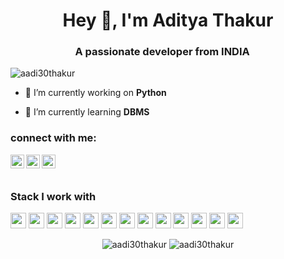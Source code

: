 <h1 align="center">Hey 👋, I'm Aditya Thakur</h1>
<h3 align="center">A passionate developer from INDIA 
<img src="https://image.flaticon.com/icons/svg/3014/3014003.svg" width="14"/> </h3>
<p align="left"> <img src="https://komarev.com/ghpvc/?username=aadi30thakur" alt="aadi30thakur" /></p>

- 🔭 I’m currently working on **Python**

- 🌱 I’m currently learning **DBMS**

<h3>connect with me: </h3>


[<img align="left" alt="aditya_thakur80 | Twitter" width="22px" src="https://cdn.jsdelivr.net/npm/simple-icons@v3/icons/twitter.svg" />][twitter]
[<img align="left" alt="aditya-thakur | LinkedIn" width="22px" src="https://cdn.jsdelivr.net/npm/simple-icons@v3/icons/linkedin.svg" />][linkedin]
[<img align="left" alt="_aadi.thakur_ | Instagram" width="22px" src="https://cdn.jsdelivr.net/npm/simple-icons@v3/icons/instagram.svg" />][instagram]<br/><br/>
<h3>Stack I work with</h3>
<p align="left">
<img src="https://img.shields.io/badge/python-3776AB.svg?&style=for-the-badge&logo=python&logoColor=white" height="25"/>
<img src="https://img.shields.io/badge/java-11B48A.svg?&style=for-the-badge&logo=java&logoColor=white" height="25"/>
<img src="https://img.shields.io/badge/javascript-6400AA.svg?&style=for-the-badge&logo=javascript&logoColor=white" height="25"/>
<img src="https://img.shields.io/badge/android-0052CC.svg?&style=for-the-badge&logo=android&logoColor=white" height="25"/>
<img src="https://img.shields.io/badge/react-4479A1.svg?&style=for-the-badge&logo=react&logoColor=white" height="25"/>
<img src="https://img.shields.io/badge/linux-FB7A24.svg?&style=for-the-badge&logo=linux&logoColor=white" height="25"/>
<img src="https://img.shields.io/badge/Mern-261C29.svg?&style=for-the-badge&logo=webpack&logoColor=white" height="25"/>
<img src="https://img.shields.io/badge/Bootstrap-563D7C.svg?&style=for-the-badge&logo=bootstrap&logoColor=white" height="25"/>
<img src="https://img.shields.io/badge/node-339933.svg?&style=for-the-badge&logo=node.js&logoColor=white" height="25"/>
<img src="https://img.shields.io/badge/VS%20Code-007ACC.svg?&style=for-the-badge&logo=visual-studio-code&logoColor=white" height="25"/>
<img src="https://img.shields.io/badge/HTML-E34F26.svg?&style=for-the-badge&logo=html5&logoColor=white" height="25"/>
<img src="https://img.shields.io/badge/Mongo DB-47A248.svg?&style=for-the-badge&logo=mongoDB&logoColor=white" height="25"/>
<img src="https://img.shields.io/badge/Git-F05032.svg?&style=for-the-badge&logo=git&logoColor=white" height="25"/>
</p> 
 <p align="center"> 
<img src="https://github-readme-stats.vercel.app/api?username=aadi30thakur&show_icons=true&hide=contribs" alt="aadi30thakur"/>
<img src="https://github-readme-stats.anuraghazra1.vercel.app/api/top-langs/?username=aadi30thakur&layout=compact" alt="aadi30thakur" />

 </p>

[twitter]: https://twitter.com/aditya_thakur80

[instagram]: https://www.instagram.com/_aadi.thakur_/
[linkedin]: https://www.linkedin.com/in/aditya-thakur/